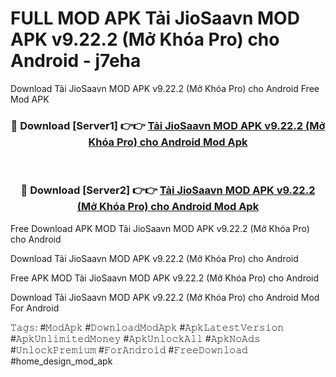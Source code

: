 # FULL MOD APK Tải JioSaavn MOD APK v9.22.2 (Mở Khóa Pro) cho Android - j7eha
Download Tải JioSaavn MOD APK v9.22.2 (Mở Khóa Pro) cho Android Free Mod APK

<div align="center">
<h3>🔴 Download [Server1] 👉👉 <a href="https://apk-comot.site?title=Tải_JioSaavn_MOD_APK_v9.22.2_(Mở_Khóa_Pro)_cho_Android">Tải JioSaavn MOD APK v9.22.2 (Mở Khóa Pro) cho Android Mod Apk</a></h3><br>

<h3>🔴 Download [Server2] 👉👉 <a href="https://apk-comot.site?title=Tải_JioSaavn_MOD_APK_v9.22.2_(Mở_Khóa_Pro)_cho_Android">Tải JioSaavn MOD APK v9.22.2 (Mở Khóa Pro) cho Android Mod Apk</a></h3>
</div>


Free Download APK MOD Tải JioSaavn MOD APK v9.22.2 (Mở Khóa Pro) cho Android

Download Tải JioSaavn MOD APK v9.22.2 (Mở Khóa Pro) cho Android 

Free APK MOD Tải JioSaavn MOD APK v9.22.2 (Mở Khóa Pro) cho Android 

Download Tải JioSaavn MOD APK v9.22.2 (Mở Khóa Pro) cho Android Mod For Android

𝚃𝚊𝚐𝚜: #𝙼𝚘𝚍𝙰𝚙𝚔 #𝙳𝚘𝚠𝚗𝚕𝚘𝚊𝚍𝙼𝚘𝚍𝙰𝚙𝚔 #𝙰𝚙𝚔𝙻𝚊𝚝𝚎𝚜𝚝𝚅𝚎𝚛𝚜𝚒𝚘𝚗 #𝙰𝚙𝚔𝚄𝚗𝚕𝚒𝚖𝚒𝚝𝚎𝚍𝙼𝚘𝚗𝚎𝚢 #𝙰𝚙𝚔𝚄𝚗𝚕𝚘𝚌𝚔𝙰𝚕𝚕 #𝙰𝚙𝚔𝙽𝚘𝙰𝚍𝚜 #𝚄𝚗𝚕𝚘𝚌𝚔𝙿𝚛𝚎𝚖𝚒𝚞𝚖 #𝙵𝚘𝚛𝙰𝚗𝚍𝚛𝚘𝚒𝚍 #𝙵𝚛𝚎𝚎𝙳𝚘𝚠𝚗𝚕𝚘𝚊𝚍 #home_design_mod_apk